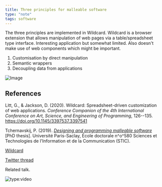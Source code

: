 ```yaml
---
title: Three principles for malleable software
type: "note"
tags: software
---
```


The three principles are implemented in Wildcard. Wildcard is a browser extension that allows manipulation of web pages via a table/spreadsheet type interface.  Interesting application but somewhat limited. Also doesn't make use of web components which might be important.

1. Customisation by direct manipulation
2. Semantic wrappers
3. Decoupling data from applications

![Image](https://pbs.twimg.com/media/Em9Qw30XEAYxBK9?format=jpg&name=small)


## References

Litt, G., & Jackson, D. (2020). Wildcard: Spreadsheet-driven customization of web applications. *Conference Companion of the 4th International Conference on Art, Science, and Engineering of Programming*, 126--135\. <https://doi.org/10.1145/3397537.3397541>

Tchernavskij, P. (2019). *[Designing and programming malleable software](https://tcher.tech/publications/PhilipTchernavskij_PhDThesis.pdf)* [PhD thesis]. Université Paris-Saclay, École doctorale n^o^580 Sciences et Technologies de l'Information et de la Communication (STIC).

[Wildcard](https://www.geoffreylitt.com/wildcard/#onward-2020-talk)

[Twitter thread](https://twitter.com/geoffreylitt/status/1328375258592710661)

Related talk.

![type:video](https://www.youtube.com/embed/SM26UoK8Ohw?si=6hnHHOq5JlJvnWYS)

